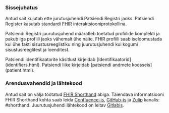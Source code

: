 
### Sissejuhatus 

Antud sait kujutab ette jurutusjuhendi Patsiendi Registri jaoks. 
Patsiendi Register kasutab standardi [FHIR](http://fhir.hl7.org) interaktsiooniprotokollina.

Patsiendi Registri juurutusjuhend määratleb toetatud profiilide komplekti ja pakub iga profiili jaoks vähemalt ühe näite.
FHIR profiili saab iseloomustada kui ühe fakti sisustusreeglistiku ning juurutusjuhendi kui kogumi sisustusreeglitest ja loenditest.

Patsiendi identifikaatorite käsitlust kirjeldab [Identifikaatorid] (identifiers.html).
Patsiendi liike kirjeldab [patsiendi andmete koosseis] (patient.html).


### Arendusvahendid ja lähtekood

Antud sait on välja töötatud [FHIR Shorthand](https://build.fhir.org/ig/HL7/fhir-shorthand) abiga.
Täiendava informatsiooni FHIR Shorthand kohta saab leida [Confluence-is](https://confluence.hl7.org/display/FHIRI/FHIR+Shorthand), [GitHub-is](https://github.com/HL7/fhir-shorthand) ja [Zulip](https://chat.fhir.org) kanalis: #shorthand.
Juurutusjuhendi lähtekood on leitav [Gitlabis](https://gitlab.com/kodality/ig/ig-mpi).
